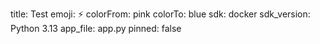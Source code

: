 title: Test
emoji: ⚡
colorFrom: pink
colorTo: blue
sdk: docker
sdk_version: Python 3.13
app_file: app.py
pinned: false
